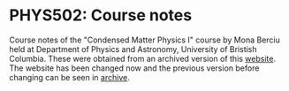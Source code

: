 # PHYS502: Course notes

Course notes of the "Condensed Matter Physics I" course by Mona Berciu held at
Department of Physics and Astronomy, University of Bristish Columbia. These
were obtained from an archived version of this [website](http://www.phas.ubc.ca/~berciu/TEACHING/PHYS502/NOTES/index.html).
The website has been changed now and the previous version before changing can
be seen in [archive](https://web.archive.org/web/20170119142754/http://www.phas.ubc.ca/~berciu/TEACHING/PHYS502/NOTES/index.html).
